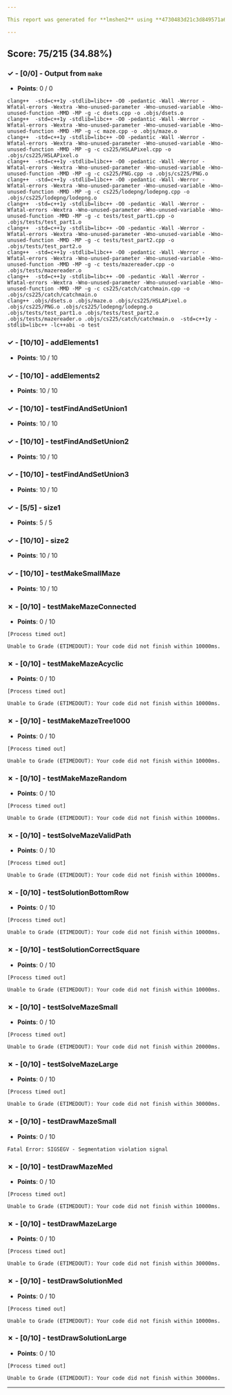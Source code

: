 ```yaml
---

This report was generated for **lmshen2** using **4730483d21c3d849571a61f8fb09ba4a29005628** (latest commit as of **November 18th 2020, 6:00 am**)

---
```





## Score: 75/215 (34.88%)


### ✓ - [0/0] - Output from `make`

- **Points**: 0 / 0


```
clang++  -std=c++1y -stdlib=libc++ -O0 -pedantic -Wall -Werror -Wfatal-errors -Wextra -Wno-unused-parameter -Wno-unused-variable -Wno-unused-function -MMD -MP -g -c dsets.cpp -o .objs/dsets.o
clang++  -std=c++1y -stdlib=libc++ -O0 -pedantic -Wall -Werror -Wfatal-errors -Wextra -Wno-unused-parameter -Wno-unused-variable -Wno-unused-function -MMD -MP -g -c maze.cpp -o .objs/maze.o
clang++  -std=c++1y -stdlib=libc++ -O0 -pedantic -Wall -Werror -Wfatal-errors -Wextra -Wno-unused-parameter -Wno-unused-variable -Wno-unused-function -MMD -MP -g -c cs225/HSLAPixel.cpp -o .objs/cs225/HSLAPixel.o
clang++  -std=c++1y -stdlib=libc++ -O0 -pedantic -Wall -Werror -Wfatal-errors -Wextra -Wno-unused-parameter -Wno-unused-variable -Wno-unused-function -MMD -MP -g -c cs225/PNG.cpp -o .objs/cs225/PNG.o
clang++  -std=c++1y -stdlib=libc++ -O0 -pedantic -Wall -Werror -Wfatal-errors -Wextra -Wno-unused-parameter -Wno-unused-variable -Wno-unused-function -MMD -MP -g -c cs225/lodepng/lodepng.cpp -o .objs/cs225/lodepng/lodepng.o
clang++  -std=c++1y -stdlib=libc++ -O0 -pedantic -Wall -Werror -Wfatal-errors -Wextra -Wno-unused-parameter -Wno-unused-variable -Wno-unused-function -MMD -MP -g -c tests/test_part1.cpp -o .objs/tests/test_part1.o
clang++  -std=c++1y -stdlib=libc++ -O0 -pedantic -Wall -Werror -Wfatal-errors -Wextra -Wno-unused-parameter -Wno-unused-variable -Wno-unused-function -MMD -MP -g -c tests/test_part2.cpp -o .objs/tests/test_part2.o
clang++  -std=c++1y -stdlib=libc++ -O0 -pedantic -Wall -Werror -Wfatal-errors -Wextra -Wno-unused-parameter -Wno-unused-variable -Wno-unused-function -MMD -MP -g -c tests/mazereader.cpp -o .objs/tests/mazereader.o
clang++  -std=c++1y -stdlib=libc++ -O0 -pedantic -Wall -Werror -Wfatal-errors -Wextra -Wno-unused-parameter -Wno-unused-variable -Wno-unused-function -MMD -MP -g -c cs225/catch/catchmain.cpp -o .objs/cs225/catch/catchmain.o
clang++ .objs/dsets.o .objs/maze.o .objs/cs225/HSLAPixel.o .objs/cs225/PNG.o .objs/cs225/lodepng/lodepng.o .objs/tests/test_part1.o .objs/tests/test_part2.o .objs/tests/mazereader.o .objs/cs225/catch/catchmain.o  -std=c++1y -stdlib=libc++ -lc++abi -o test

```


### ✓ - [10/10] - addElements1

- **Points**: 10 / 10





### ✓ - [10/10] - addElements2

- **Points**: 10 / 10





### ✓ - [10/10] - testFindAndSetUnion1

- **Points**: 10 / 10





### ✓ - [10/10] - testFindAndSetUnion2

- **Points**: 10 / 10





### ✓ - [10/10] - testFindAndSetUnion3

- **Points**: 10 / 10





### ✓ - [5/5] - size1

- **Points**: 5 / 5





### ✓ - [10/10] - size2

- **Points**: 10 / 10





### ✓ - [10/10] - testMakeSmallMaze

- **Points**: 10 / 10





### ✗ - [0/10] - testMakeMazeConnected

- **Points**: 0 / 10

```
[Process timed out]
```
```
Unable to Grade (ETIMEDOUT): Your code did not finish within 10000ms.
```


### ✗ - [0/10] - testMakeMazeAcyclic

- **Points**: 0 / 10

```
[Process timed out]
```
```
Unable to Grade (ETIMEDOUT): Your code did not finish within 10000ms.
```


### ✗ - [0/10] - testMakeMazeTree1000

- **Points**: 0 / 10

```
[Process timed out]
```
```
Unable to Grade (ETIMEDOUT): Your code did not finish within 10000ms.
```


### ✗ - [0/10] - testMakeMazeRandom

- **Points**: 0 / 10

```
[Process timed out]
```
```
Unable to Grade (ETIMEDOUT): Your code did not finish within 10000ms.
```


### ✗ - [0/10] - testSolveMazeValidPath

- **Points**: 0 / 10

```
[Process timed out]
```
```
Unable to Grade (ETIMEDOUT): Your code did not finish within 10000ms.
```


### ✗ - [0/10] - testSolutionBottomRow

- **Points**: 0 / 10

```
[Process timed out]
```
```
Unable to Grade (ETIMEDOUT): Your code did not finish within 10000ms.
```


### ✗ - [0/10] - testSolutionCorrectSquare

- **Points**: 0 / 10

```
[Process timed out]
```
```
Unable to Grade (ETIMEDOUT): Your code did not finish within 10000ms.
```


### ✗ - [0/10] - testSolveMazeSmall

- **Points**: 0 / 10

```
[Process timed out]
```
```
Unable to Grade (ETIMEDOUT): Your code did not finish within 20000ms.
```


### ✗ - [0/10] - testSolveMazeLarge

- **Points**: 0 / 10

```
[Process timed out]
```
```
Unable to Grade (ETIMEDOUT): Your code did not finish within 30000ms.
```


### ✗ - [0/10] - testDrawMazeSmall

- **Points**: 0 / 10


```
Fatal Error: SIGSEGV - Segmentation violation signal
```


### ✗ - [0/10] - testDrawMazeMed

- **Points**: 0 / 10

```
[Process timed out]
```
```
Unable to Grade (ETIMEDOUT): Your code did not finish within 10000ms.
```


### ✗ - [0/10] - testDrawMazeLarge

- **Points**: 0 / 10

```
[Process timed out]
```
```
Unable to Grade (ETIMEDOUT): Your code did not finish within 30000ms.
```


### ✗ - [0/10] - testDrawSolutionMed

- **Points**: 0 / 10

```
[Process timed out]
```
```
Unable to Grade (ETIMEDOUT): Your code did not finish within 10000ms.
```


### ✗ - [0/10] - testDrawSolutionLarge

- **Points**: 0 / 10

```
[Process timed out]
```
```
Unable to Grade (ETIMEDOUT): Your code did not finish within 30000ms.
```


---